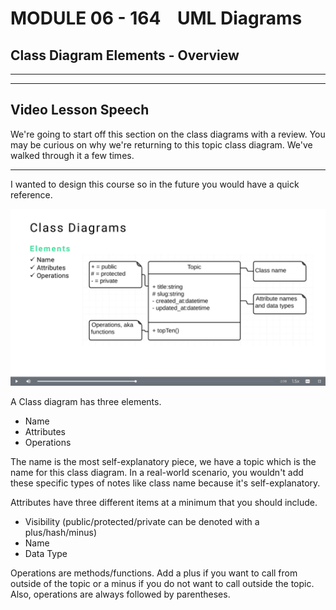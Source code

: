 # MODULE 06 - 164    UML Diagrams

## Class Diagram Elements - Overview

---

---

## Video Lesson Speech

We're going to start off this section on the class diagrams with a 
review. You may be curious on why we're returning to this topic class 
diagram. We've walked through it a few times.

---

I wanted to design this course so in the future you would have a quick reference.

![](./06-164_IMG1.png)

A Class diagram has three elements.

- Name
- Attributes
- Operations

The name is the most self-explanatory piece, we have a topic which is
 the name for this class diagram. In a real-world scenario, you wouldn't
 add these specific types of notes like class name because it's 
self-explanatory.

Attributes have three different items at a minimum that you should include.

- Visibility (public/protected/private can be denoted with a plus/hash/minus)
- Name
- Data Type

Operations are methods/functions. Add a plus if you want to call from
 outside of the topic or a minus if you do not want to call outside the 
topic. Also, operations are always followed by parentheses.

